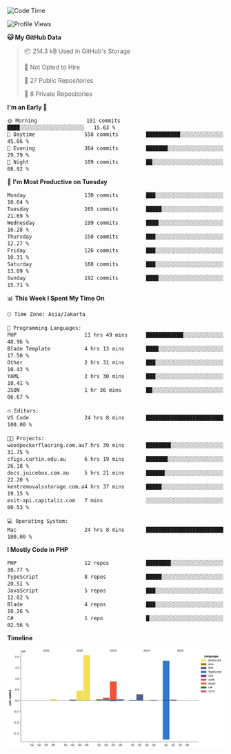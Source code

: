 <!--START_SECTION:waka-->
![Code Time](http://img.shields.io/badge/Code%20Time-633%20hrs%2029%20mins-blue)

![Profile Views](http://img.shields.io/badge/Profile%20Views-0-blue)

**🐱 My GitHub Data** 

> 📦 214.3 kB Used in GitHub's Storage 
 > 
> 🚫 Not Opted to Hire
 > 
> 📜 27 Public Repositories 
 > 
> 🔑 8 Private Repositories 
 > 
**I'm an Early 🐤** 

```text
🌞 Morning                191 commits         ████░░░░░░░░░░░░░░░░░░░░░   15.63 % 
🌆 Daytime                558 commits         ███████████░░░░░░░░░░░░░░   45.66 % 
🌃 Evening                364 commits         ███████░░░░░░░░░░░░░░░░░░   29.79 % 
🌙 Night                  109 commits         ██░░░░░░░░░░░░░░░░░░░░░░░   08.92 % 
```
📅 **I'm Most Productive on Tuesday** 

```text
Monday                   130 commits         ███░░░░░░░░░░░░░░░░░░░░░░   10.64 % 
Tuesday                  265 commits         █████░░░░░░░░░░░░░░░░░░░░   21.69 % 
Wednesday                199 commits         ████░░░░░░░░░░░░░░░░░░░░░   16.28 % 
Thursday                 150 commits         ███░░░░░░░░░░░░░░░░░░░░░░   12.27 % 
Friday                   126 commits         ███░░░░░░░░░░░░░░░░░░░░░░   10.31 % 
Saturday                 160 commits         ███░░░░░░░░░░░░░░░░░░░░░░   13.09 % 
Sunday                   192 commits         ████░░░░░░░░░░░░░░░░░░░░░   15.71 % 
```


📊 **This Week I Spent My Time On** 

```text
🕑︎ Time Zone: Asia/Jakarta

💬 Programming Languages: 
PHP                      11 hrs 49 mins      ████████████░░░░░░░░░░░░░   48.96 % 
Blade Template           4 hrs 13 mins       ████░░░░░░░░░░░░░░░░░░░░░   17.50 % 
Other                    2 hrs 31 mins       ███░░░░░░░░░░░░░░░░░░░░░░   10.43 % 
YAML                     2 hrs 30 mins       ███░░░░░░░░░░░░░░░░░░░░░░   10.41 % 
JSON                     1 hr 36 mins        ██░░░░░░░░░░░░░░░░░░░░░░░   06.67 % 

🔥 Editors: 
VS Code                  24 hrs 8 mins       █████████████████████████   100.00 % 

🐱‍💻 Projects: 
woodpeckerflooring.com.au7 hrs 39 mins       ████████░░░░░░░░░░░░░░░░░   31.75 % 
cfigs.curtin.edu.au      6 hrs 19 mins       ███████░░░░░░░░░░░░░░░░░░   26.18 % 
docs.juicebox.com.au     5 hrs 21 mins       ██████░░░░░░░░░░░░░░░░░░░   22.20 % 
kentremovalsstorage.com.a4 hrs 37 mins       █████░░░░░░░░░░░░░░░░░░░░   19.15 % 
exit-api.capitaliz.com   7 mins              ░░░░░░░░░░░░░░░░░░░░░░░░░   00.53 % 

💻 Operating System: 
Mac                      24 hrs 8 mins       █████████████████████████   100.00 % 
```

**I Mostly Code in PHP** 

```text
PHP                      12 repos            ████████░░░░░░░░░░░░░░░░░   30.77 % 
TypeScript               8 repos             █████░░░░░░░░░░░░░░░░░░░░   20.51 % 
JavaScript               5 repos             ███░░░░░░░░░░░░░░░░░░░░░░   12.82 % 
Blade                    4 repos             ███░░░░░░░░░░░░░░░░░░░░░░   10.26 % 
C#                       1 repo              █░░░░░░░░░░░░░░░░░░░░░░░░   02.56 % 
```



**Timeline**

![Lines of Code chart](https://raw.githubusercontent.com/brstreet2/brstreet2/main/assets/bar_graph.png)


<!--END_SECTION:waka-->
